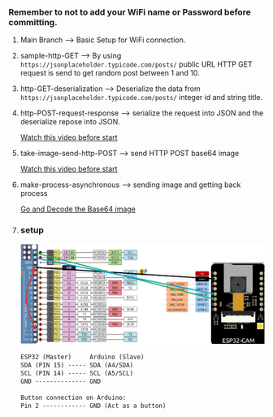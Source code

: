 ### Remember to not to add your WiFi name or Password before committing.

1. Main Branch --> Basic Setup for WiFi connection.

2. sample-http-GET --> By using `https://jsonplaceholder.typicode.com/posts/` public URL HTTP GET request is send to get random post between 1 and 10.

3. http-GET-deserialization --> Deserialize the data from `https://jsonplaceholder.typicode.com/posts/` integer id and string title.

4. http-POST-request-response --> serialize the request into JSON and the deserialize repose into JSON.

    [Watch this video before start](https://youtu.be/dblfMlRa6qI?si=67M8xsb1UXYhFG5M)

5. take-image-send-http-POST --> send HTTP POST base64 image

    [Watch this video before start](https://youtu.be/z67mfL63e2M?si=etlI8A6lW7rNlzY0)

6. make-process-asynchronous --> sending image and getting back process

    [Go and Decode the Base64 image](https://base64.guru/converter/decode/image)

7. ### setup
   ![Setup Image](image.png)

    ```
    ESP32 (Master)     Arduino (Slave)
    SDA (PIN 15) ----- SDA (A4/SDA)
    SCL (PIN 14) ----- SCL (A5/SCL)
    GND -------------- GND

    Button connection on Arduino:
    Pin 2 ------------ GND (Act as a button)
    ```